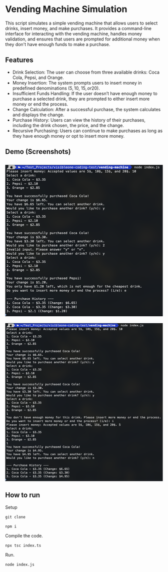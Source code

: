 # Vending Machine Simulation

This script simulates a simple vending machine that allows users to select
drinks, insert money, and make purchases. It provides a command-line interface
for interacting with the vending machine, handles money validation, and ensures
that users are prompted for additional money when they don't have enough funds
to make a purchase.

## Features

- Drink Selection: The user can choose from three available drinks: Coca Cola,
  Pepsi, and Orange.
- Money Insertion: The system prompts users to insert money in predefined
  denominations (5$, 10$, 15$, or 20$).
- Insufficient Funds Handling: If the user doesn’t have enough money to purchase
  a selected drink, they are prompted to either insert more money or end the
  process.
- Change Calculation: After a successful purchase, the system calculates and
  displays the change.
- Purchase History: Users can view the history of their purchases, including the
  drink chosen, the price, and the change.
- Recursive Purchasing: Users can continue to make purchases as long as they
  have enough money or opt to insert more money.

## Demo (Screenshots)

## ![screenshot-1](/demo/1.png)

![screenshot-2](/demo/2.png)

## How to run

Setup

```
git clone
```

```
npm i
```

Compile the code.

```
npx tsc index.ts
```

Run.

```
node index.js
```
